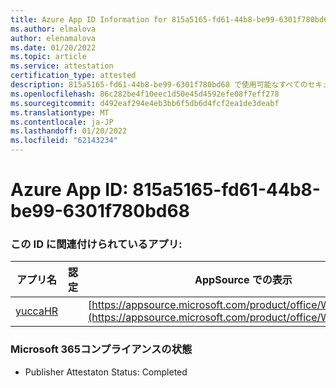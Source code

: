 ```yaml
---
title: Azure App ID Information for 815a5165-fd61-44b8-be99-6301f780bd68
ms.author: elmalova
author: elenamalova
ms.date: 01/20/2022
ms.topic: article
ms.service: attestation
certification_type: attested
description: 815a5165-fd61-44b8-be99-6301f780bd68 で使用可能なすべてのセキュリティおよびコンプライアンス情報。
ms.openlocfilehash: 86c282be4f10eec1d50e45d4592efe08f7eff278
ms.sourcegitcommit: d492eaf294e4eb3bb6f5db6d4fcf2ea1de3deabf
ms.translationtype: MT
ms.contentlocale: ja-JP
ms.lasthandoff: 01/20/2022
ms.locfileid: "62143234"
---
```

# <a name="azure-app-id-815a5165-fd61-44b8-be99-6301f780bd68"></a>Azure App ID: 815a5165-fd61-44b8-be99-6301f780bd68


### <a name="apps-associated-with-this-id"></a>この ID に関連付けられているアプリ:
| **アプリ名** | **認定** | **AppSource での表示** |
|--------------|---------------|-----------------------|
| [yuccaHR](https://docs.microsoft.com/microsoft-365-app-certification/forward/WA200003242) |  | [https://appsource.microsoft.com/product/office/WA200003242](https://appsource.microsoft.com/product/office/WA200003242) |

### <a name="microsoft-365-app-compliance-status"></a>Microsoft 365コンプライアンスの状態
- Publisher Attestaton Status: Completed
